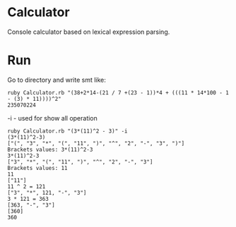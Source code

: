 # Calculator
Console calculator based on lexical expression parsing.

# Run
Go to directory and write smt like:
```
ruby Calculator.rb "(38+2*14-(21 / 7 +(23 - 1))*4 + (((11 * 14*100 - 1 - (3) * 11))))^2"
235070224
```
-i - used for show all operation
```
ruby Calculator.rb "(3*(11)^2 - 3)" -i
(3*(11)^2-3)
["(", "3", "*", "(", "11", ")", "^", "2", "-", "3", ")"]
Brackets values: 3*(11)^2-3
3*(11)^2-3
["3", "*", "(", "11", ")", "^", "2", "-", "3"]
Brackets values: 11
11
["11"]
11 ^ 2 = 121
["3", "*", 121, "-", "3"]
3 * 121 = 363
[363, "-", "3"]
[360]
360
```

